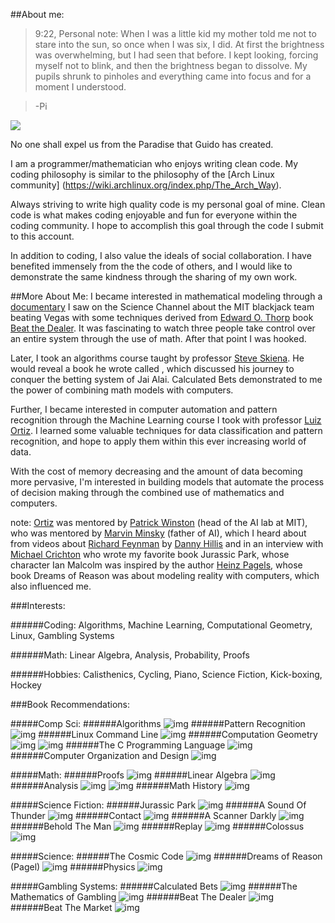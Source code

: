 ##About me:

>9:22, Personal note: When I was a little kid my mother told me not to stare into the sun, so once when I was six, I did. At first the brightness was overwhelming, but I had seen that before. I kept looking, forcing myself not to blink, and then the brightness began to dissolve. My pupils shrunk to pinholes and everything came into focus and for a moment I understood.

>-Pi

<img src = "./me.png">


No one shall expel us from the Paradise that Guido has created.

I am a programmer/mathematician who enjoys writing clean code.
My coding philosophy is similar to the philosophy of the [Arch Linux community] (https://wiki.archlinux.org/index.php/The_Arch_Way). 

Always striving to write high quality code is my personal goal of mine. Clean code is what makes coding enjoyable and fun for everyone within the coding community. I hope to accomplish this goal through the code I submit to this account. 

In addition to coding, I also value the ideals of social collaboration. I have benefited immensely from the the code of others, and I would like to demonstrate the same kindness through the sharing of my own work. 

##More About Me:
I became interested in mathematical modeling through a [documentary](https://www.youtube.com/watch?v=QflVqavHHM0) I saw on the Science Channel about the MIT blackjack team beating Vegas with some techniques derived from [Edward O. Thorp](http://en.wikipedia.org/wiki/Edward_O._Thorp) book [Beat the Dealer](http://www.amazon.com/Beat-Dealer-Winning-Strategy-Twenty-One/dp/0394703103). It was fascinating to watch three people take control over an entire system through the use of math. After that point I was hooked.

Later, I took an algorithms course taught by professor [Steve Skiena](http://www3.cs.stonybrook.edu/~skiena/). He would reveal a book he wrote called [<!-- Calculated Bets -->](http://www3.cs.stonybrook.edu/~skiena/jaialai/), which discussed his journey to conquer the betting system of Jai Alai. Calculated Bets demonstrated to me the power of combining math models with computers.

Further, I became interested in computer automation and pattern recognition through the Machine Learning course I took with professor [Luiz Ortiz](http://www3.cs.stonybrook.edu/~leortiz/). I learned some valuable techniques for data classification and pattern recognition, and hope to apply them within this ever increasing world of data.

With the cost of memory decreasing and the amount of data becoming more pervasive, I'm interested in building models that automate the process of decision making through the combined use of mathematics and computers.

note: 
[Ortiz](http://www3.cs.stonybrook.edu/~leortiz/) was mentored by [Patrick Winston](https://www.youtube.com/watch?v=uylHeDdlMrc) (head of the AI lab at MIT), who was mentored by [Marvin Minsky](https://www.youtube.com/watch?v=SNWVvZi3HX8) (father of AI), which I heard about from videos about [Richard Feynman](https://www.youtube.com/watch?v=Fzg1CU8t9nw) by [Danny Hillis](https://www.youtube.com/watch?v=oUUmcXfBetI) and in an interview with [Michael Crichton](https://www.youtube.com/watch?v=9QXota4sh7Q) who wrote my favorite book Jurassic Park, whose character Ian Malcolm was inspired by the author [Heinz Pagels](http://en.wikipedia.org/wiki/Heinz_Pagels), whose book Dreams of Reason was about modeling reality with computers, which also influenced me.


###Interests:

######Coding:
Algorithms, Machine Learning, Computational Geometry, Linux, Gambling Systems

######Math:
Linear Algebra, Analysis, Probability, Proofs

######Hobbies:
Calisthenics, Cycling, Piano, Science Fiction, Kick-boxing, Hockey


###Book Recommendations:

#####Comp Sci:
######Algorithms
![img](http://ecx.images-amazon.com/images/I/51r4IbHLv4L._SY344_BO1,204,203,200_.jpg)
######Pattern Recognition 
![img](http://ecx.images-amazon.com/images/I/612j5Uo43eL._SY344_BO1,204,203,200_.jpg)
######Linux Command Line 
![img](http://linuxcommand.org/images/51vgLTkNsIL._SL500_AA300_.jpg)
######Computation Geometry
![img](http://ecx.images-amazon.com/images/I/51icwQP57yL._SY344_BO1,204,203,200_.jpg)
![img](http://ecx.images-amazon.com/images/I/51A6EumfzoL._SX258_BO1,204,203,200_.jpg)
######The C Programming Language
![img](http://ecx.images-amazon.com/images/I/41qX6YdIJ7L._SX258_BO1,204,203,200_.jpg)
######Computer Organization and Design
![img](http://ecx.images-amazon.com/images/I/5153mE3JS%2BL._SX258_BO1,204,203,200_.jpg)

#####Math: 
######Proofs
![img](http://ecx.images-amazon.com/images/I/513EacX6z0L._SX258_BO1,204,203,200_.jpg)
######Linear Algebra
![img](http://ecx.images-amazon.com/images/I/41besOHLcpL.jpg)
######Analysis
![img](http://ecx.images-amazon.com/images/I/41rKny566IL.jpg)
![img](http://ecx.images-amazon.com/images/I/41WthZ5-oiL._SY344_BO1,204,203,200_.jpg)
######Math History
![img](http://d.gr-assets.com/books/1348678123l/116185.jpg)   


#####Science Fiction:
######Jurassic Park
![img](http://upload.wikimedia.org/wikipedia/en/3/33/Jurassicpark.jpg) 
######A Sound Of Thunder
![img](https://p.gr-assets.com/200x200/scale/books/1348517197/2242187.jpg)
######Contact
![img](http://ecx.images-amazon.com/images/I/41GIMdnaHXL._SY344_BO1,204,203,200_.jpg)
######A Scanner Darkly
![img](http://ecx.images-amazon.com/images/I/41BYZWKm6oL.jpg)
######Behold The Man
![img](http://ecx.images-amazon.com/images/I/51WUViX6clL.jpg)
######Replay
![img](http://ecx.images-amazon.com/images/I/51UULPa99dL._SY344_BO1,204,203,200_.jpg)
######Colossus
![img](http://d.gr-assets.com/books/1254074903l/1797953.jpg)

#####Science: 
######The Cosmic Code
![img](http://ecx.images-amazon.com/images/I/412PKYiWePL._SY344_BO1,204,203,200_.jpg)
######Dreams of Reason (Pagel)
![img](http://ecx.images-amazon.com/images/I/51NS0KERJ7L._SY344_BO1,204,203,200_.jpg)
######Physics
![img](http://wps.prenhall.com/wps/media/objects/1087/1113739/_skins_/D/default_blue/cover.jpg)

#####Gambling Systems: 
######Calculated Bets
![img](http://ecx.images-amazon.com/images/I/51TJuIu84ZL._SY344_BO1,204,203,200_.jpg)
######The Mathematics of Gambling
![img](http://ecx.images-amazon.com/images/I/A1qVOTUAn4L.jpg)
######Beat The Dealer
![img](http://upload.wikimedia.org/wikipedia/en/c/c9/Beat_the_Dealer_by_Ed_Thorp.jpg)
######Beat The Market
![img](http://pixhst.com/avaxhome/2008-06-10/d40e793509a0ce998ae77110.L.jpg_.jpg)

